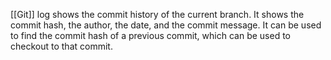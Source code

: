 [[Git]] log shows the commit history of the current branch. It shows the commit hash, the author, the date, and the commit message. It can be used to find the commit hash of a previous commit, which can be used to checkout to that commit.
